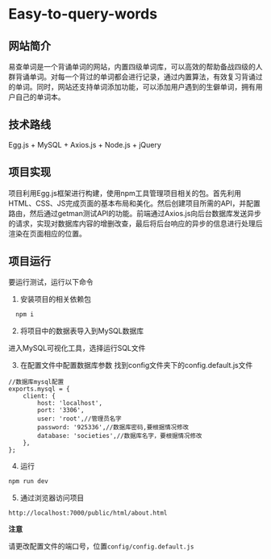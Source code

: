 # Easy-to-query-words

## 网站简介

易查单词是一个背诵单词的网站，内置四级单词库，可以高效的帮助备战四级的人群背诵单词。对每一个背过的单词都会进行记录，通过内置算法，有效复习背诵过的单词。同时，网站还支持单词添加功能，可以添加用户遇到的生僻单词，拥有用户自己的单词本。

## 技术路线

Egg.js + MySQL + Axios.js + Node.js + jQuery

## 项目实现

项目利用Egg.js框架进行构建，使用npm工具管理项目相关的包。首先利用HTML、CSS、JS完成页面的基本布局和美化。然后创建项目所需的API，并配置路由，然后通过getman测试API的功能。前端通过Axios.js向后台数据库发送异步的请求，实现对数据库内容的增删改查，最后将后台响应的异步的信息进行处理后渲染在页面相应的位置。

## 项目运行

要运行测试，运行以下命令
1. 安装项目的相关依赖包
```bash
  npm i
```

2. 将项目中的数据表导入到MySQL数据库

进入MySQL可视化工具，选择运行SQL文件

3. 在配置文件中配置数据库参数
找到config文件夹下的config.default.js文件
```
//数据库mysql配置
exports.mysql = {
    client: {
        host: 'localhost',
        port: '3306',
        user: 'root',//管理员名字
        password: '925336',//数据库密码,要根据情况修改
        database: 'societies',//数据库名字，要根据情况修改
    },
};
```
4. 运行
```bash
npm run dev
```
5. 通过浏览器访问项目

```
http://localhost:7000/public/html/about.html
```

**注意** 

请更改配置文件的端口号，位置`config/config.default.js`

